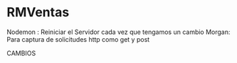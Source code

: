 # RMVentas

Nodemon : Reiniciar el Servidor cada vez que tengamos un cambio
Morgan: Para captura de solicitudes http como get y post 


CAMBIOS
